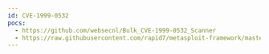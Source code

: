 ```yaml
---
id: CVE-1999-0532
pocs:
  - https://github.com/websecnl/Bulk_CVE-1999-0532_Scanner
  - https://raw.githubusercontent.com/rapid7/metasploit-framework/master/modules/auxiliary/gather/enum_dns.rb
---
```

